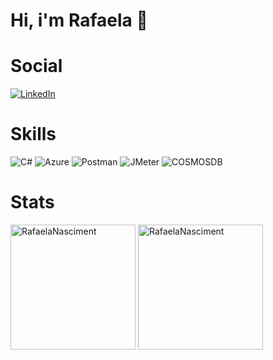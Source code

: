 <h1>Hi, i'm Rafaela 👋</h1>
<p></p>

# Social

[![LinkedIn](https://img.shields.io/badge/LinkedIn-000?style=for-the-badge&logo=linkedin&logoColor=0E76A8)](https://www.linkedin.com/in/rafaela-nascimento-961561176/)

# Skills

![C#](https://img.shields.io/badge/C%23-000?style=for-the-badge&logo=c-sharp&logoColor=823085&logoColor=purple&labelColor=FFFFFF)
![Azure](https://img.shields.io/badge/Azure-blue?style=for-the-badge&logo=microsoft%20azure&logoColor=blue&labelColor=FFFFFF&link=https%3A%2F%2Fimages.app.goo.gl%2FK7PN1jYJd57x4q7A8)
![Postman](https://img.shields.io/badge/postman-000?style=for-the-badge&logo=postman)
![JMeter](https://img.shields.io/badge/Jmeter-000?style=for-the-badge&logo=jmeter)
![COSMOSDB](https://img.shields.io/badge/cosmosdb-000?style=for-the-badge&logo=cosmosdb)

# Stats

<img height=200 align="center" src="https://github-readme-stats.vercel.app/api?username=RafaelaNasciment&show_icons=true&locale=en&theme=cobalt" alt="RafaelaNasciment" />
<img height=200 align="center" src="https://github-readme-stats.vercel.app/api/top-langs?username=RafaelaNasciment&show_icons=true&locale=en&layout=compact&theme=cobalt" alt="RafaelaNasciment" />
